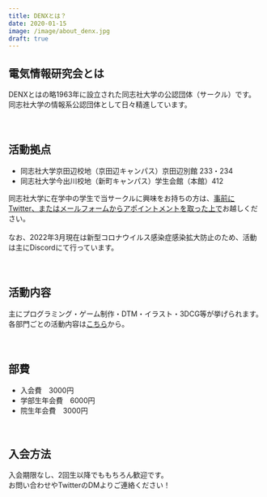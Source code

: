 ```yaml
---
title: DENXとは？
date: 2020-01-15
image: /image/about_denx.jpg
draft: true
---
```

## 電気情報研究会とは

DENXとはの略1963年に設立された同志社大学の公認団体（サークル）です。\
同志社大学の情報系公認団体として日々精進しています。\
<br>
<br>

## 活動拠点

* 同志社大学京田辺校地（京田辺キャンパス）京田辺別館 233・234
* 同志社大学今出川校地（新町キャンパス）学生会館（本館）412

同志社大学に在学中の学生で当サークルに興味をお持ちの方は、<u>事前に<a href="https://twitter.com/DENX_jp" target="_blank" rel="noopener">Twitter</a>、または<a href="/contact/">メールフォーム</a>からアポイントメントを取った上で</u>お越しください。\
<br>
なお、2022年3月現在は新型コロナウイルス感染症感染拡大防止のため、活動は主にDiscordにて行っています。
<br>\
<br>

## 活動内容

主にプログラミング・ゲーム制作・DTM・イラスト・3DCG等が挙げられます。\
各部門ごとの活動内容は<a href="/departments/">こちら</a>から。\
<br>
<br>

## 部費

* 入会費　3000円
* 学部生年会費　6000円
* 院生年会費　3000円

<br>

## 入会方法

入会期限なし、2回生以降でももちろん歓迎です。\
お問い合わせやTwitterのDMよりご連絡ください！